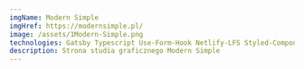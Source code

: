 ```yaml
---
imgName: Modern Simple
imgHref: https://modernsimple.pl/
image: /assets/1Modern-Simple.png
technologies: Gatsby Typescript Use-Form-Hook Netlify-LFS Styled-Components
description: Strona studia graficznego Modern Simple
---
```

